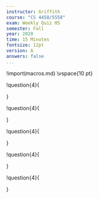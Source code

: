 ```yaml
---
instructor: Griffith
course: "CS 4458/5558"
exam: Weekly Quiz 05
semester: Fall
year: 2020
time: 15 Minutes
fontsize: 12pt
version: A
answers: false
...
```


!import(macros.md)
\vspace{10 pt}

!question{4}{

}

!question{4}{

}

!question{4}{

}

!question{4}{

}

!question{4}{

}

